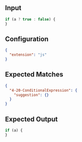 
## Input
```javascript input
if (a ? true : false) {
}
```

## Configuration
```json configuration
{
  "extension": "js"
}
```

## Expected Matches
```json expected matches
{
  "4-20-ConditionalExpression": {
    "suggestion": {}
  }
}
```

## Expected Output
```javascript expected output
if (a) {
}
```
